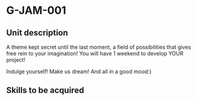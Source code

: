 # G-JAM-001

## Unit description

A theme kept secret until the last moment, a field of possibilities that gives free rein to your imagination! You will have 1 weekend to develop YOUR project!

Indulge yourself! Make us dream! And all in a good mood:)

## Skills to be acquired
